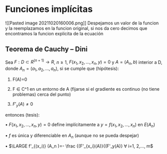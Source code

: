 # Funciones implícitas
![[Pasted image 20211020160006.png]]
Despejamos un valor de la funcion y la reemplazamos en la funcion original, si nos da cero decimos que encontramos la funcion explicita de la ecuación

## Teorema de Cauchy – Dini
  Sea $F :D⊂R^(n+1)→R$, $n≥1$, $F(x_1,x_2,…,x_n,y)=0$ y $A=(A_n,b)$ interior a D, donde $A_n=(a_1,a_2,…,a_n)$, si se cumple que (hipótesis):
1. F(A)=0

2.  F ∈ C^1 en un entorno de A (fijarse si el gradiente es continuo (no tiene problemas) cerca del punto)

3. $F'_y(A)≠0$

entonces (tesis):

• $F(x_1,x_2,…,x_n,y)=0$ define implícitamente a $y=f(x_1,x_2,…,x_n )$ en $E(A_n )$

• $f$ es única y diferenciable en $A_n$ (aunque no se pueda despejar)

• $\LARGE f'_{(x_i)} (A_n )=- \frac {(F'_{x_i}(A)}{(F'_y(A)} ∀ i=1, 2,…, m$